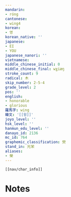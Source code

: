 ```yaml
---
mandarin:
- róng
cantonese:
- wing4
korean:
- 영
korean_native: ''
japanese:
- EI
- YOU
japanese_nanori: ''
vietnamese:
middle_chinese_initial: 0
middle_chinese_final: wɣiæŋ
stroke_count: 9
radical: 木
skip_number: 2-5-4
grade_level: 2
pos: ''
english:
- honorable
- glorious
羅馬字: wing
韓文: '[[윙]]'
joyo_level: ''
hsk_level: ''
hanmun_edu_level: ''
danayo_id: 2136
mc_id: 764
graphemic_classification: 熒
stand_in: 光栄
aliases:
- 榮
---
```

```meta-bind-embed
[[nav/char_info]]
```

# Notes
